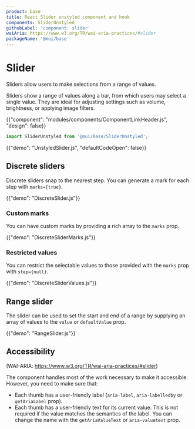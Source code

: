 ```yaml
---
product: base
title: React Slider unstyled component and hook
components: SliderUnstyled
githubLabel: 'component: slider'
waiAria: https://www.w3.org/TR/wai-aria-practices/#slider
packageName: '@mui/base'
---
```


# Slider

<p class="description">Sliders allow users to make selections from a range of values.</p>

Sliders show a range of values along a bar, from which users may select a single value.
They are ideal for adjusting settings such as volume, brightness, or applying image filters.

{{"component": "modules/components/ComponentLinkHeader.js", "design": false}}

```js
import SliderUnstyled from '@mui/base/SliderUnstyled';
```

{{"demo": "UnstyledSlider.js", "defaultCodeOpen": false}}

## Discrete sliders

Discrete sliders snap to the nearest step.
You can generate a mark for each step with `marks={true}`.

{{"demo": "DiscreteSlider.js"}}

### Custom marks

You can have custom marks by providing a rich array to the `marks` prop.

{{"demo": "DiscreteSliderMarks.js"}}

### Restricted values

You can restrict the selectable values to those provided with the `marks` prop with `step={null}`.

{{"demo": "DiscreteSliderValues.js"}}

## Range slider

The slider can be used to set the start and end of a range by supplying an array of values to the `value` or `defaultValue` prop.

{{"demo": "RangeSlider.js"}}

## Accessibility

(WAI-ARIA: https://www.w3.org/TR/wai-aria-practices/#slider)

The component handles most of the work necessary to make it accessible.
However, you need to make sure that:

- Each thumb has a user-friendly label (`aria-label`, `aria-labelledby` or `getAriaLabel` prop).
- Each thumb has a user-friendly text for its current value.
  This is not required if the value matches the semantics of the label.
  You can change the name with the `getAriaValueText` or `aria-valuetext` prop.
